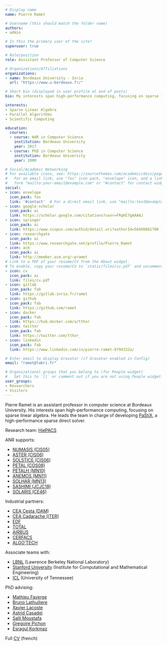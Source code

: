 ```yaml
---
# Display name
name: Pierre Ramet

# Username (this should match the folder name)
authors:
- admin

# Is this the primary user of the site?
superuser: true

# Role/position
role: Assistant Professor of Computer Science

# Organizations/Affiliations
organizations:
- name: Bordeaux University - Inria
  url: "https://www.u-bordeaux.fr/"

# Short bio (displayed in user profile at end of posts)
bio: My interests span high-performance computing, focusing on sparse linear algebra. I am the developer of [PaStiX](https://gitlab.inria.fr/solverstack/pastix), a high-performance sparse direct solver.

interests:
- Sparse Linear Algebra
- Parallel Algorithms
- Scientific Computing

education:
  courses:
  - course: HdR in Computer Science
    institution: Bordeaux University
    year: 2017
  - course: PhD in Computer Science
    institution: Bordeaux University
    year: 2000

# Social/Academic Networking
# For available icons, see: https://sourcethemes.com/academic/docs/page-builder/#icons
#   For an email link, use "fas" icon pack, "envelope" icon, and a link in the
#   form "mailto:your-email@example.com" or "#contact" for contact widget.
social:
- icon: envelope
  icon_pack: fas
  link: '#contact'  # For a direct email link, use "mailto:test@example.org".
- icon: google-scholar
  icon_pack: ai
  link: https://scholar.google.com/citations?user=FRqHI7gAAAAJ
- icon: springer
  icon_pack: ai
  link: https://www.scopus.com/authid/detail.uri?authorId=56450881700
- icon: researchgate
  icon_pack: ai
  link: https://www.researchgate.net/profile/Pierre_Ramet
- icon: acm
  icon_pack: ai
  link: http://member.acm.org/~pramet
# Link to a PDF of your resume/CV from the About widget.
# To enable, copy your resume/CV to `static/files/cv.pdf` and uncomment the lines below.
- icon: cv
  icon_pack: ai
  link: files/cv.pdf
- icon: gitlab
  icon_pack: fab
  link: https://gitlab.inria.fr/ramet
- icon: github
  icon_pack: fab
  link: https://github.com/ramet
- icon: docker
  icon_pack: fab
  link: https://hub.docker.com/u/tthor
- icon: twitter
  icon_pack: fab
  link: https://twitter.com/tthor_
- icon: linkedin
  icon_pack: fab
  link: https://www.linkedin.com/in/pierre-ramet-8794332a/

# Enter email to display Gravatar (if Gravatar enabled in Config)
email: "ramet@labri.fr"

# Organizational groups that you belong to (for People widget)
#   Set this to `[]` or comment out if you are not using People widget.
user_groups:
- Researchers
- Visitors
---
```


Pierre Ramet is an assistant professor in computer science at Bordeaux University. His interests span high-performance computing, focusing on sparse linear algebra.
He leads the team in charge of developing [PaStiX](https://gitlab.inria.fr/solverstack/pastix), a high-performance sparse direct solver.

Research team: [HiePACS](http://team.inria.fr/hiepacs)

ANR supports:
- [NUMASIS (CIS05)](http://numasis.gforge.inria.fr)
- [ASTER (CIS06)](http://aster.gforge.inria.fr)
- [SOLSTICE (CIS06)](http://solstice.gforge.inria.fr)
- [PETAL (COS08)](http://petal.saclay.inria.fr)
- [PETALH (MN10)](http://petal.saclay.inria.fr)
- [ANEMOS (MN11)](http://aster.gforge.inria.fr")
- [SOLHAR (MN13)](http://solhar.gforge.inria.fr)
- [SASHIMI (JCJC18)](http://solhar.gforge.inria.fr)
- [SOLARIS (CE46)](https://www.irit.fr/solharis/)

Industrial partners:
- [CEA Cesta (DAM)](http://www.cea.fr/Pages/le-cea/les-centres-cea/cesta.aspx)
- [CEA Cadarache (ITER)](http://irfm.cea.fr/)
- [EDF](https://www.edf.fr/groupe-edf/qui-sommes-nous/activites/recherche-et-developpement)
- [TOTAL](https://www.total.com/)
- [AIRBUS](http://www.airbus.com/)
- [CERFACS](https://cerfacs.fr/)
- [ALGO'TECH](http://www.algotech-informatique.com/)

Associate teams with:
- [LBNL](http://crd.lbl.gov) (Lawrence Berkeley National Laboratory)
- [Stanford University](https://icme.stanford.edu/") (Institute for Computational and Mathematical Engineering)
- [ICL](http://icl.cs.utk.edu/) (University of Tennessee)

PhD advising:
- [Mathieu Faverge](bib/Author/FAVERGE-M.html)
- [Bruno Lathuiliere](bib/Author/LATHUILIERE-B.html)
- [Xavier Lacoste](bib/Author/LACOSTE-X.html)
- [Astrid Casadei](bib/Author/CASADEI-A.html)
- [Salli Moustafa](bib/Author/MOUSTAFA-S.html)
- [Gregoire Pichon](bib/Author/PICHON-G.html)
- [Esragul Korkmaz](bib/Author/KORKMAZ-E.html)

Full [CV](files/cv-fr.pdf) (french)
